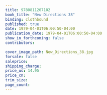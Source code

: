 ```yaml
---
title: 9780811207102
book_title: "New Directions 38"
binding: clothbound
published: true
date: 1979-04-01T06:00:50-04:00
publication_date: 1979-04-01T06:00:50-04:00
show_in_forthcoming: false
contributors:

cover_image_path: New_Directions_38.jpg
forsale: false
saleprice:
shipping_charge:
price_us: 14.95
price_cn:
trim_size:
page_count:
---
```


